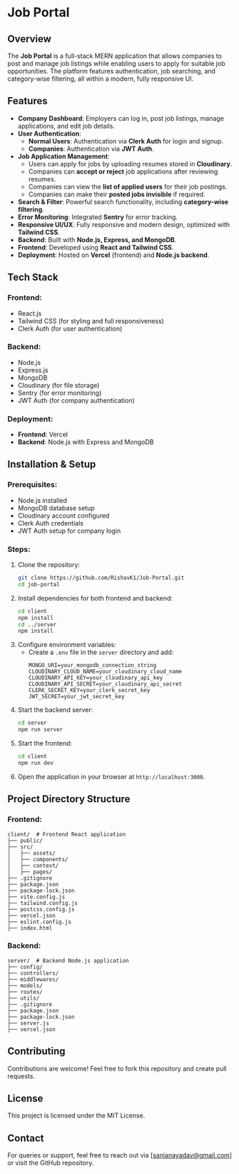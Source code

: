 # Job Portal

## Overview
The **Job Portal** is a full-stack MERN application that allows companies to post and manage job listings while enabling users to apply for suitable job opportunities. The platform features authentication, job searching, and category-wise filtering, all within a modern, fully responsive UI.

## Features
- **Company Dashboard**: Employers can log in, post job listings, manage applications, and edit job details.
- **User Authentication**: 
  - **Normal Users**: Authentication via **Clerk Auth** for login and signup.
  - **Companies**: Authentication via **JWT Auth**.
- **Job Application Management**:
  - Users can apply for jobs by uploading resumes stored in **Cloudinary**.
  - Companies can **accept or reject** job applications after reviewing resumes.
  - Companies can view the **list of applied users** for their job postings.
  - Companies can make their **posted jobs invisible** if required.
- **Search & Filter**: Powerful search functionality, including **category-wise filtering**.
- **Error Monitoring**: Integrated **Sentry** for error tracking.
- **Responsive UI/UX**: Fully responsive and modern design, optimized with **Tailwind CSS**.
- **Backend**: Built with **Node.js, Express, and MongoDB**.
- **Frontend**: Developed using **React and Tailwind CSS**.
- **Deployment**: Hosted on **Vercel** (frontend) and **Node.js backend**.

## Tech Stack
### Frontend:
- React.js
- Tailwind CSS (for styling and full responsiveness)
- Clerk Auth (for user authentication)

### Backend:
- Node.js
- Express.js
- MongoDB
- Cloudinary (for file storage)
- Sentry (for error monitoring)
- JWT Auth (for company authentication)

### Deployment:
- **Frontend**: Vercel
- **Backend**: Node.js with Express and MongoDB

## Installation & Setup
### Prerequisites:
- Node.js installed
- MongoDB database setup
- Cloudinary account configured
- Clerk Auth credentials
- JWT Auth setup for company login

### Steps:
1. Clone the repository:
   ```sh
   git clone https://github.com/RishavK1/Job-Portal.git
   cd job-portal
   ```
2. Install dependencies for both frontend and backend:
   ```sh
   cd client
   npm install
   cd ../server
   npm install
   ```
3. Configure environment variables:
   - Create a `.env` file in the `server` directory and add:
     ```env
     MONGO_URI=your_mongodb_connection_string
     CLOUDINARY_CLOUD_NAME=your_cloudinary_cloud_name
     CLOUDINARY_API_KEY=your_cloudinary_api_key
     CLOUDINARY_API_SECRET=your_cloudinary_api_secret
     CLERK_SECRET_KEY=your_clerk_secret_key
     JWT_SECRET=your_jwt_secret_key
     ```
4. Start the backend server:
   ```sh
   cd server
   npm run server
   ```
5. Start the frontend:
   ```sh
   cd client
   npm run dev
   ```
6. Open the application in your browser at `http://localhost:3000`.

## Project Directory Structure

### Frontend:
```
client/  # Frontend React application
├── public/
├── src/
│   ├── assets/
│   ├── components/
│   ├── context/
│   ├── pages/
├── .gitignore
├── package.json
├── package-lock.json
├── vite.config.js
├── tailwind.config.js
├── postcss.config.js
├── vercel.json
├── eslint.config.js
├── index.html
```

### Backend:
```
server/  # Backend Node.js application
├── config/
├── controllers/
├── middlewares/
├── models/
├── routes/
├── utils/
├── .gitignore
├── package.json
├── package-lock.json
├── server.js
├── vercel.json
```


## Contributing
Contributions are welcome! Feel free to fork this repository and create pull requests.

## License
This project is licensed under the MIT License.

## Contact
For queries or support, feel free to reach out via [sanjanayadav@gmail.com] or visit the GitHub repository.


